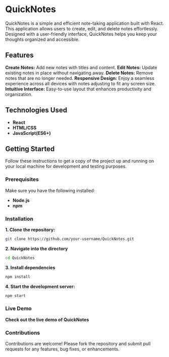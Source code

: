# QuickNotes
QuickNotes is a simple and efficient note-taking application built with React. This application allows users to create, edit, and delete notes effortlessly. Designed with a user-friendly interface, QuickNotes helps you keep your thoughts organized and accessible.


## Features
**Create Notes:** Add new notes with titles and content.
**Edit Notes:** Update existing notes in place without navigating away.
**Delete Notes:** Remove notes that are no longer needed.
**Responsive Design:** Enjoy a seamless experience across all devices with notes adjusting to fit any screen size.
**Intuitive Interface:** Easy-to-use layout that enhances productivity and organization.

## Technologies Used
- **React**
- **HTML/CSS**
- **JavaScript(ES6+)**

## Getting Started
Follow these instructions to get a copy of the project up and running on your local machine for development and testing purposes.

### Prerequisites
Make sure you have the following installed:
- **Node.js**
- **npm**

### Installation
**1. Clone the repository:** 
```bash
git clone https://github.com/your-username/QuickNotes.git
```

**2. Navigate into the directory**
```bash
cd QuickNotes
```
**3. Install dependencies**
```bash
npm install
```
**4. Start the development server:**
```bash
npm start
```
### Live Demo
**Check out the live demo of QuickNotes** 

### Contributions
Contributions are welcome! Please fork the repository and submit pull requests for any features, bug fixes, or enhancements.



